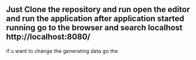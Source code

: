 ## Just Clone the repository and run open the editor and run the application after application started running go to the browser and search localhost http://localhost:8080/

if u want to change the generating data go the 
